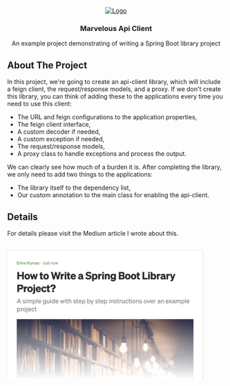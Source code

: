 <p align="center">
  <a href="https://medium.com/trendyol-tech/how-to-write-a-spring-boot-library-project-7064e831b63b">
    <img src="https://cdn-images-1.medium.com/max/1600/1*vK3PHmkxImZ0dnuzJU0SdQ.jpeg" alt="Logo" width="700" height="500">
  </a>
  
  <h3 align="center">Marvelous Api Client</h3>
  <p align="center">
    An example project demonstrating of writing a Spring Boot library project
  </p>
</p>

## About The Project

In this project, we're going to create an api-client library, which will include a feign client, the request/response models, and a proxy. If we don't create this library, you can think of adding these to the applications every time you need to use this client:
* The URL and feign configurations to the application properties,
* The feign client interface,
* A custom decoder if needed,
* A custom exception if needed,
* The request/response models,
* A proxy class to handle exceptions and process the output.

We can clearly see how much of a burden it is. After completing the library, we only need to add two things to the applications:
* The library itself to the dependency list,
* Our custom annotation to the main class for enabling the api-client.

## Details

For details please visit the Medium article I wrote about this.

<br>
<a href="https://medium.com/trendyol-tech/how-to-write-a-spring-boot-library-project-7064e831b63b">
  <img src="/medium-article.jpg" alt="How to Write a Spring Boot Library Project?" width="454" height="300">
</a>
